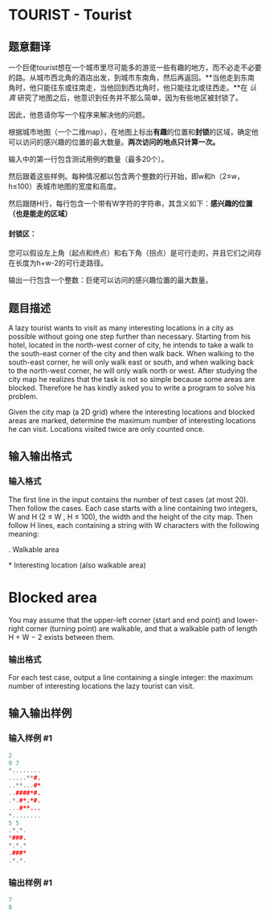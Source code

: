 # TOURIST - Tourist

## 题意翻译

一个巨佬tourist想在一个城市里尽可能多的游览一些有趣的地方，而不必走不必要的路。从城市西北角的酒店出发，到城市东南角，然后再返回。**当他走到东南角时，他只能往东或往南走，当他回到西北角时，他只能往北或往西走。**在 _认真_ 研究了地图之后，他意识到任务并不那么简单，因为有些地区被封锁了。

因此，他恳请你写一个程序来解决他的问题。

根据城市地图（一个二维map），在地图上标出**有趣**的位置和**封锁**的区域，确定他可以访问的感兴趣的位置的最大数量。**两次访问的地点只计算一次。**

输入中的第一行包含测试用例的数量（最多20个）。

然后跟着这些样例。每种情况都以包含两个整数的行开始，即w和h（2≤w，h≤100）表城市地图的宽度和高度。

然后跟随H行，每行包含一个带有W字符的字符串，其含义如下：**感兴趣的位置（也是能走的区域）**

#### 封锁区：

您可以假设左上角（起点和终点）和右下角（拐点）是可行走的，并且它们之间存在长度为h+w-2的可行走路径。

输出一行包含一个整数：巨佬可以访问的感兴趣位置的最大数量。

## 题目描述

A lazy tourist wants to visit as many interesting locations in a city as possible without going one step further than necessary. Starting from his hotel, located in the north-west corner of city, he intends to take a walk to the south-east corner of the city and then walk back. When walking to the south-east corner, he will only walk east or south, and when walking back to the north-west corner, he will only walk north or west. After studying the city map he realizes that the task is not so simple because some areas are blocked. Therefore he has kindly asked you to write a program to solve his problem.

Given the city map (a 2D grid) where the interesting locations and blocked areas are marked, determine the maximum number of interesting locations he can visit. Locations visited twice are only counted once.

## 输入输出格式

### 输入格式

The first line in the input contains the number of test cases (at most 20). Then follow the cases. Each case starts with a line containing two integers, W and H (2 ≤ W , H ≤ 100), the width and the height of the city map. Then follow H lines, each containing a string with W characters with the following meaning:

. Walkable area

\* Interesting location (also walkable area)

# Blocked area

You may assume that the upper-left corner (start and end point) and lower-right corner (turning point) are walkable, and that a walkable path of length H + W − 2 exists between them.

### 输出格式

For each test case, output a line containing a single integer: the maximum number of interesting locations the lazy tourist can visit.

## 输入输出样例

### 输入样例 #1

```cpp
2
9 7
*........
.....**#.
..**...#*
..####*#.
.*.#*.*#.
...#**...
*........
5 5
.*.*.
*###.
*.*.*
.###*
.*.*.
```


### 输出样例 #1

```cpp
7
8
```



